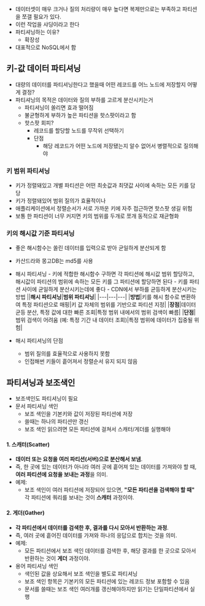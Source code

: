 - 데이터셋이 매우 크거나 질의 처리량이 매우 높다면 복제만으로는 부족하고 파티션을 쪼갤 필요가 있다.
- 이런 작업을 샤딩이라고 한다
- 파티셔닝하는 이유?
  - 확장성
- 대표적으로 NoSQL에서 함

## 키-값 데이터 파티셔닝

- 대량의 데이터를 파티셔닝한다고 했을때 어떤 레코드를 어느 노드에 저장할지 어떻게 결정?
- 파티셔닝의 목적은 데이터와 질의 부하를 고르게 분산시키는거
  - 파티셔닝이 쏠리면 효과 떨어짐
  - 불균형하게 부하가 높은 파티션을 핫스팟이라고 함
  - 핫스팟 회피?
    - 레코드를 할당할 노드를 무작위 선택하기
    - 단점
      - 해당 레코드가 어떤 노드에 저장됐는지 알수 없어서 병렬적으로 질의해야

### 키 범위 파티셔닝

- 키가 정렬돼있고 개별 파티션은 어떤 최솟값과 최댓값 사이에 속하는 모든 키를 담당
- 키가 정렬돼있어 범위 질의가 효율적이나
- 애플리케이션에서 정렬순서가 서로 가까운 키에 자주 접근하면 핫스팟 생길 위험
- 보통 한 파티션이 너무 커지면 키의 범위를 두개로 쪼개 동적으로 재균형화

### 키의 해시값 기준 파티셔닝

- 좋은 해시함수는 쏠린 데이터를 입력으로 받아 균일하게 분산되게 함
- 카산드라와 몽고DB는 md5를 사용
- 해시 파티셔닝 - 키에 적합한 해시함수 구하면 각 파티션에 해시값 범위 할당하고, 해시값이 파티션의 범위에 속하는 모든 키를 그 파티션에 할당하면 된다 - 키를 파티션 사이에 균일하게 분산시키는데에 좋다 - CDN에서 부하를 균등하게 분산시키는 방법
  ||**해시 파티셔닝**|**범위 파티셔닝**|
  |---|---|---|
  |**방법**|키를 해시 함수로 변환하여 특정 파티션으로 매핑|키 값 자체의 범위를 기반으로 파티션 지정|
  |**장점**|데이터 균등 분산, 특정 값에 대한 빠른 조회|특정 범위 내에서의 범위 검색이 빠름|
  |**단점**|범위 검색이 어려움 (예: 특정 기간 내 데이터 조회)|특정 범위에 데이터가 집중될 위험|

- 해시 파티셔닝의 단점
  - 범위 질의를 효율적으로 사용하지 못함
  - 인접해썬 키들이 흩어져서 정렬순서 유지 되지 않음

## 파티셔닝과 보조색인

- 보조색인도 파티셔닝이 필요
- 문서 파티셔닝 색인
  - 보조 색인을 기본키와 값이 저장된 파티션에 저장
  - 쓸때는 하나의 파티션만 갱신
  - 보조 색인 읽으려면 모든 파티션에 걸쳐서 스캐터/게더를 실행해야

#### **1. 스캐터(Scatter)**

- **데이터 또는 요청을 여러 파티션(서버)으로 분산해서 보냄**.
- 즉, 한 곳에 있는 데이터가 아니라 여러 곳에 흩어져 있는 데이터를 가져와야 할 때, **여러 파티션에 요청을 보내는 과정**을 의미.
- 예제:
  - 보조 색인이 여러 파티션에 저장되어 있으면, **"모든 파티션을 검색해야 할 때"** 각 파티션에 쿼리를 보내는 것이 **스캐터** 과정이야.

#### **2. 게더(Gather)**

- **각 파티션에서 데이터를 검색한 후, 결과를 다시 모아서 반환하는 과정**.
- 즉, 여러 곳에 흩어진 데이터를 가져와 하나의 응답으로 합치는 것을 의미.
- 예제:
  - 모든 파티션에서 보조 색인 데이터를 검색한 후, 해당 결과를 한 곳으로 모아서 반환하는 것이 **게더** 과정이야.
- 용어 파티셔닝 색인
  - 색인된 값을 상요해서 보조 색인을 별도로 파티셔닝
  - 보조 색인 항목은 기본키의 모든 파티션에 있는 레코드 정보 포함할 수 있음
  - 문서를 쓸때는 보조 색인 여러개를 갱신해야하지만 읽기는 단일파티션에서 실행
